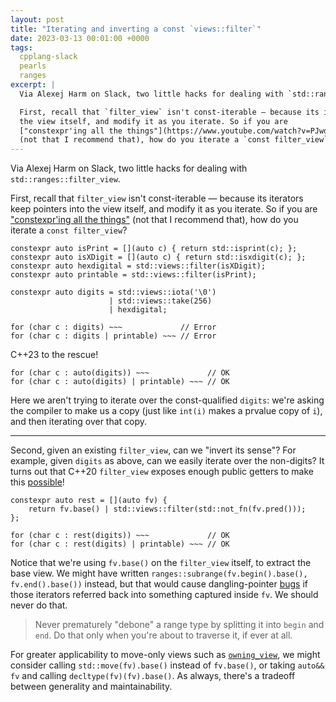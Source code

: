 ```yaml
---
layout: post
title: "Iterating and inverting a const `views::filter`"
date: 2023-03-13 00:01:00 +0000
tags:
  cpplang-slack
  pearls
  ranges
excerpt: |
  Via Alexej Harm on Slack, two little hacks for dealing with `std::ranges::filter_view`.

  First, recall that `filter_view` isn't const-iterable — because its iterators keep pointers into
  the view itself, and modify it as you iterate. So if you are
  ["constexpr'ing all the things"](https://www.youtube.com/watch?v=PJwd4JLYJJY)
  (not that I recommend that), how do you iterate a `const filter_view`?
---
```


Via Alexej Harm on Slack, two little hacks for dealing with `std::ranges::filter_view`.

First, recall that `filter_view` isn't const-iterable — because its iterators keep pointers into
the view itself, and modify it as you iterate. So if you are
["constexpr'ing all the things"](https://www.youtube.com/watch?v=PJwd4JLYJJY)
(not that I recommend that), how do you iterate a `const filter_view`?

    constexpr auto isPrint = [](auto c) { return std::isprint(c); };
    constexpr auto isXDigit = [](auto c) { return std::isxdigit(c); };
    constexpr auto hexdigital = std::views::filter(isXDigit);
    constexpr auto printable = std::views::filter(isPrint);

    constexpr auto digits = std::views::iota('\0')
                          | std::views::take(256)
                          | hexdigital;

    for (char c : digits) ~~~             // Error
    for (char c : digits | printable) ~~~ // Error

C++23 to the rescue!

    for (char c : auto(digits)) ~~~             // OK
    for (char c : auto(digits) | printable) ~~~ // OK

Here we aren't trying to iterate over the const-qualified `digits`: we're asking the compiler
to make us a copy (just like `int(i)` makes a prvalue copy of `i`), and then iterating over
that copy.

----

Second, given an existing `filter_view`, can we "invert its sense"? For example, given `digits`
as above, can we easily iterate over the non-digits? It turns out that C++20 `filter_view`
exposes enough public getters to make this [possible](https://godbolt.org/z/bsdrvzhYs)!

    constexpr auto rest = [](auto fv) {
        return fv.base() | std::views::filter(std::not_fn(fv.pred()));
    };

    for (char c : rest(digits)) ~~~             // OK
    for (char c : rest(digits) | printable) ~~~ // OK

Notice that we're using `fv.base()` on the `filter_view` itself, to extract the base view.
We might have written `ranges::subrange(fv.begin().base(), fv.end().base())` instead,
but that would cause dangling-pointer [bugs](https://godbolt.org/z/PMhhfj83c)
if those iterators referred back into something captured inside `fv`. We should never do that.

> Never prematurely "debone" a range type by splitting it into `begin` and `end`.
> Do that only when you're about to traverse it, if ever at all.

For greater applicability to move-only views such as [`owning_view`](https://en.cppreference.com/w/cpp/ranges/owning_view),
we might consider calling `std::move(fv).base()` instead of `fv.base()`,
or taking `auto&& fv` and calling `decltype(fv)(fv).base()`.
As always, there's a tradeoff between generality and maintainability.
